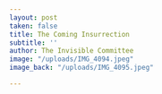 ```yaml
---
layout: post
taken: false
title: The Coming Insurrection
subtitle: ''
author: The Invisible Committee
image: "/uploads/IMG_4094.jpeg"
image_back: "/uploads/IMG_4095.jpeg"

---
```

